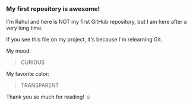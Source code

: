 ### My first repository is awesome!

I'm Rahul and here is NOT my first GitHub repository, but I am here after a very long time.

If you see this file on my project, it's because I'm relearning Git.

My mood:

> CURIOUS

My favorite color:

> TRANSPARENT

Thank you so much for reading! ☺
